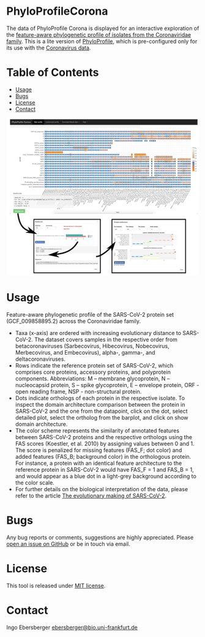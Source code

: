 # PhyloProfileCorona

The data of PhyloProfile Corona is displayed for an interactive exploration of the [feature-aware phylogenetic profile of isolates from the Coronaviridae family](https://applbio.biologie.uni-frankfurt.de/phyloprofilecorona/).
This is a lite version of [PhyloProfile](https://github.com/BIONF/PhyloProfile), which is pre-configured only for its use with the [Coronavirus data](https://applbio.biologie.uni-frankfurt.de/download/SARS-CoV-2/).

# Table of Contents
* [Usage](#usage)
* [Bugs](#bugs)
* [License](#license)
* [Contact](#contact)

<!-- ![](https://github.com/BIONF/PhyloProfileCorona/blob/gh-pages/www/phyloprofile_interface.png) -->
![](phyloprofile_interface.png)

# Usage
Feature-aware phylogenetic profile of the SARS-CoV-2 protein set (GCF_009858895.2) across the Coronaviridae family.
* Taxa (x-axis) are ordered with increasing evolutionary distance to SARS-CoV-2. The dataset covers samples in the respective order from betacoronaviruses (Sarbecovirus, Hibecovirus, Nobecovirus, Merbecovirus, and Embecovirus), alpha-, gamma-, and deltacoronaviruses.
* Rows indicate the reference protein set of SARS-CoV-2, which comprises core proteins, accessory proteins, and polyprotein components. Abbreviations: M – membrane glycoprotein, N – nucleocapsid protein, S – spike glycoprotein, E – envelope protein, ORF - open reading frame, NSP - non-structural protein.
* Dots indicate orthologs of each protein in the respective isolate. To inspect the domain architecture comparison between the protein in SARS-CoV-2 and the one from the datapoint, click on the dot, select detailed plot, select the ortholog from the barplot, and click on show domain architecture.
* The color scheme represents the similarity of annotated features between SARS-CoV-2 proteins and the respective orthologs using the FAS scores (Koestler, et al. 2010) by assigning values between 0 and 1. The score is penalized for missing features (FAS_F; dot color) and added features (FAS_B; background color) in the orthologous protein. For instance, a protein with an identical feature architecture to the reference protein in SARS-CoV-2 would have FAS_F = 1 and FAS_B = 1, and would appear as a blue dot in a light-grey background according to the color scale.
* For further details on the biological interpretation of the data, please refer to the article [The evolutionary making of SARS-CoV-2](https://www.biorxiv.org/content/10.1101/2021.01.29.428808v2).

# Bugs
Any bug reports or comments, suggestions are highly appreciated. Please [open an issue on GitHub](https://github.com/BIONF/PhyloProfileCorona/issues/new) or be in touch via email.

# License
This tool is released under [MIT license](https://github.com/BIONF/PhyloProfile/blob/master/LICENSE).

# Contact
Ingo Ebersberger
ebersberger@bio.uni-frankfurt.de
